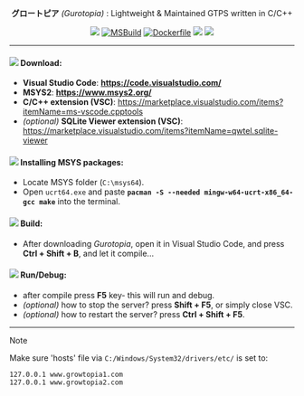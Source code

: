 <div align="center">

**グロートピア** *(Gurotopia)* : Lightweight & Maintained GTPS written in C/C++

[![](https://github.com/GT-api/GT.api/actions/workflows/make.yml/badge.svg)](https://github.com/GT-api/GT.api/actions/workflows/make.yml)
[![MSBuild](https://github.com/gurotopia/Gurotopia/actions/workflows/msbuild.yml/badge.svg)](https://github.com/gurotopia/Gurotopia/actions/workflows/msbuild.yml)
[![Dockerfile](https://github.com/gurotopia/Gurotopia/actions/workflows/docker.yml/badge.svg)](https://github.com/gurotopia/Gurotopia/actions/workflows/docker.yml)
[![](https://app.codacy.com/project/badge/Grade/fa8603d6ec2b4485b8e24817ef23ca21)](https://app.codacy.com/gh/gurotopia/Gurotopia/dashboard?utm_source=gh&utm_medium=referral&utm_content=&utm_campaign=Badge_grade)
[![](https://dcbadge.limes.pink/api/server/zzWHgzaF7J?style=flat)](https://discord.gg/zzWHgzaF7J)

</div>

***
#### ![](https://github.com/microsoft/vscode-icons/blob/main/icons/dark/checklist.svg) Download:
   - **Visual Studio Code**:  **https://code.visualstudio.com/**
   - **MSYS2**:  **https://www.msys2.org/**
   - **C/C++ extension (VSC)**: https://marketplace.visualstudio.com/items?itemName=ms-vscode.cpptools
   - *(optional)* **SQLite Viewer extension (VSC)**: https://marketplace.visualstudio.com/items?itemName=qwtel.sqlite-viewer

#### ![](https://github.com/microsoft/vscode-icons/blob/main/icons/dark/archive.svg) Installing MSYS packages:
   - Locate MSYS folder (`C:\msys64`).
   - Open `ucrt64.exe` and paste **`pacman -S --needed mingw-w64-ucrt-x86_64-gcc make`** into the terminal.

#### ![](https://github.com/microsoft/vscode-icons/blob/main/icons/dark/build.svg) Build:
   - After downloading *Gurotopia*, open it in Visual Studio Code, and press **Ctrl + Shift + B**, and let it compile...

#### ![](https://github.com/microsoft/vscode-icons/blob/main/icons/dark/debug-alt-small.svg) Run/Debug:
   - after compile press **F5** key- this will run and debug.
   - *(optional)* how to stop the server? press **Shift + F5**, or simply close VSC.
   - *(optional)* how to restart the server? press **Ctrl + Shift + F5**.
***

> [!NOTE]
> Make sure 'hosts' file via `C:/Windows/System32/drivers/etc/` is set to:
> ```
> 127.0.0.1 www.growtopia1.com
> 127.0.0.1 www.growtopia2.com
> ```
